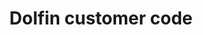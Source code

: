 ---
title: "Dolfin customer code"
name: "sourcemeta_dolfin"
key: "order_source_customer_code_map"
description: "The source customer code to return, can use template usually hard coded, i.e. all orders into one account"
user_friendly_description: "Determine which customer orders should be placed under in Dolfin. Generally this is set to a fixed account."
default: "099"
values: []
tags: [sourcemeta,dolfin]
type: "meta"
process: "orders"
headless: true
---